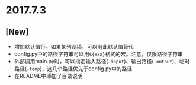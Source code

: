 
# 2017.7.3
## [New]
+ 增加默认值行。如果某列没填，可以用此默认值替代
+ config.py中的路径字符串可以用`${xxx}`格式的宏。注意，仅限路径字符串
+ 外部调用main.py时，可以指定输入路径(`-input`)、输出路径(`-output`)、临时路径(`-temp`)，这几个路径优先于config.py中的路径
+ 在README中添加了目录说明
